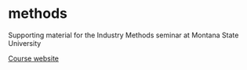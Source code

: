 # methods
Supporting material for the Industry Methods seminar at Montana State University


[Course website](http://cs.montana.edu/~grayd/methods)

